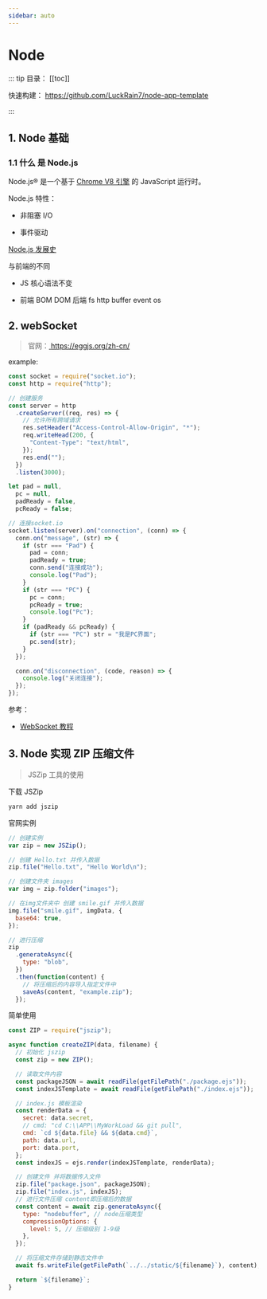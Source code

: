 ```yaml
---
sidebar: auto
---
```


# Node

::: tip 目录：
[[toc]]

快速构建： [https://github.com/LuckRain7/node-app-template ](https://github.com/LuckRain7/node-app-template)

:::

## 1. Node 基础

### 1.1 什么 是 Node.js

Node.js® 是一个基于 [Chrome V8 引擎](https://v8.dev/) 的 JavaScript 运行时。

Node.js 特性：

- 非阻塞 I/O

- 事件驱动

[Node.js 发展史](https://www.jianshu.com/p/4e45641123dc)

与前端的不同

- JS 核心语法不变

- 前端 BOM DOM 后端 fs http buffer event os

## 2. webSocket

> 官网：[ https://eggjs.org/zh-cn/ ](https://eggjs.org/zh-cn/)

example:

```js
const socket = require("socket.io");
const http = require("http");

// 创建服务
const server = http
  .createServer((req, res) => {
    // 允许所有跨域请求
    res.setHeader("Access-Control-Allow-Origin", "*");
    req.writeHead(200, {
      "Content-Type": "text/html",
    });
    res.end("");
  })
  .listen(3000);

let pad = null,
  pc = null,
  padReady = false,
  pcReady = false;

// 连接socket.io
socket.listen(server).on("connection", (conn) => {
  conn.on("message", (str) => {
    if (str === "Pad") {
      pad = conn;
      padReady = true;
      conn.send("连接成功");
      console.log("Pad");
    }
    if (str === "PC") {
      pc = conn;
      pcReady = true;
      console.log("Pc");
    }
    if (padReady && pcReady) {
      if (str === "PC") str = "我是PC界面";
      pc.send(str);
    }
  });

  conn.on("disconnection", (code, reason) => {
    console.log("关闭连接");
  });
});
```

参考：

- [WebSocket 教程](https://www.ruanyifeng.com/blog/2017/05/websocket.html)

## 3. Node 实现 ZIP 压缩文件

> JSZip 工具的使用

下载 JSZip

```bash
yarn add jszip
```

官网实例

```js
// 创建实例
var zip = new JSZip();

// 创建 Hello.txt 并传入数据
zip.file("Hello.txt", "Hello World\n");

// 创建文件夹 images
var img = zip.folder("images");

// 在img文件夹中 创建 smile.gif 并传入数据
img.file("smile.gif", imgData, {
  base64: true,
});

// 进行压缩
zip
  .generateAsync({
    type: "blob",
  })
  .then(function(content) {
    // 将压缩后的内容导入指定文件中
    saveAs(content, "example.zip");
  });
```

简单使用

```js
const ZIP = require("jszip");

async function createZIP(data, filename) {
  // 初始化 jszip
  const zip = new ZIP();

  // 读取文件内容
  const packageJSON = await readFile(getFilePath("./package.ejs"));
  const indexJSTemplate = await readFile(getFilePath("./index.ejs"));

  // index.js 模板渲染
  const renderData = {
    secret: data.secret,
    // cmd: "cd C:\\APP\\MyWorkLoad && git pull",
    cmd: `cd ${data.file} && ${data.cmd}`,
    path: data.url,
    port: data.port,
  };
  const indexJS = ejs.render(indexJSTemplate, renderData);

  // 创建文件 并将数据传入文件
  zip.file("package.json", packageJSON);
  zip.file("index.js", indexJS);
  // 进行文件压缩 content即压缩后的数据
  const content = await zip.generateAsync({
    type: "nodebuffer", // node压缩类型
    compressionOptions: {
      level: 5, // 压缩级别 1-9级
    },
  });

  // 将压缩文件存储到静态文件中
  await fs.writeFile(getFilePath(`../../static/${filename}`), content);

  return `${filename}`;
}
```
